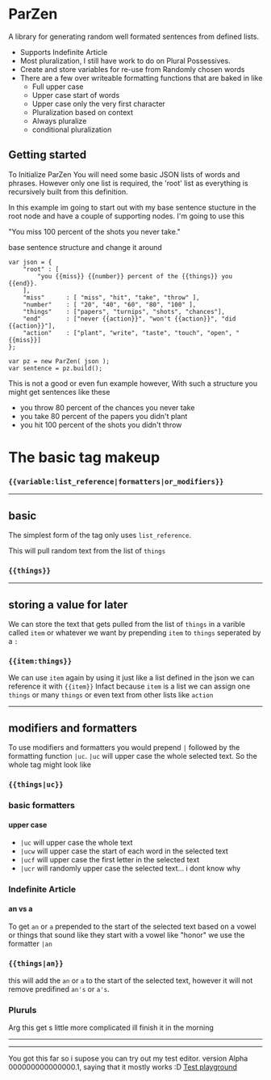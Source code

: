 # ParZen

A library for generating random well formated sentences from defined lists.

 * Supports Indefinite Article
 * Most pluralization, I still have work to do on Plural Possessives. 
 * Create and store variables for re-use from Randomly chosen words 
 * There are a few over writeable formatting functions that are baked in like
	* Full upper case
	* Upper case start of words
	* Upper case only the very first character
	* Pluralization based on context
	* Always pluralize
	* conditional pluralization


## Getting started

To Initialize ParZen You will need some basic JSON lists of words and phrases. However only one list is required, the 'root' list as everything is recursively built from this definition. 

In this example im going to start out with my base sentence stucture in the root node
and have a couple of supporting nodes. I'm going to use this 

"You miss 100 percent of the shots you never take."

 base sentence structure and change it around


```
var json = {
	"root" : [
    	"you {{miss}} {{number}} percent of the {{things}} you {{end}}.
    ],
    "miss" 		: [ "miss", "hit", "take", "throw" ],
    "number" 	: [ "20", "40", "60", "80", "100" ],
    "things" 	: ["papers", "turnips", "shots", "chances"],
    "end" 		: ["never {{action}}", "won't {{action}}", "did {{action}}"],
    "action" 	: ["plant", "write", "taste", "touch", "open", "{{miss}}]   
};

var pz = new ParZen( json );
var sentence = pz.build();
```

This is not a good or even fun example however, With such a structure you might get sentences like these
* you throw 80 percent of the chances you never take
* you take 80 percent of the papers you didn't plant
* you hit 100 percent of the shots you didn't throw

# The basic tag makeup
### ``` {{variable:list_reference|formatters|or_modifiers}}  ```
---
## basic
The simplest form of the tag only uses `list_reference`. 

This will pull random text from the list of `things`

### ``` {{things}}  ```

---

## storing a value for later
We can store the text that gets pulled from the list of `things` in a varible called `item` or whatever we want by prepending `item` to `things` seperated by a `:`
### ``` {{item:things}}  ```
We can use `item` again by using  it just like a list defined in the json we can reference it with ```{{item}}```
Infact because `item` is a list we can assign one `things` or many `things` or even text from other lists like `action`

---

## modifiers and formatters

To use modifiers and formatters you would prepend `|` followed by the formatting function `|uc`. `|uc` will upper case the whole selected text. So the whole tag might look like  
### ``` {{things|uc}}  ```
### basic formatters
#### upper case
* `|uc` will upper case the whole text
* `|ucw` will upper case the start of each word in the selected text
* `|ucf` will upper case the first letter in the selected text
* `|ucr` will randomly upper case the selected text... i dont know why

### Indefinite Article
#### an vs a

To get `an` or `a` prepended to the start of the selected text based on a vowel or things that sound like they start with a vowel like "honor" we use the formatter `|an`

### ``` {{things|an}}  ```

this will add the `an` or `a` to the start of the selected text, however it will not remove predifined `an's` or `a's`.

### Pluruls
Arg this get s little more complicated ill finish it in the morning


---
---

You got this far so i supose you can try out my test editor. version Alpha 000000000000000.1, saying that it mostly works :D
[Test playground](http://tools.aaron-m.co.nz/replacer/editor/editor.html)
